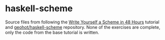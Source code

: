 # haskell-scheme

Source files from following the [Write Yourself a Scheme in 48 Hours](https://en.wikibooks.org/wiki/Write_Yourself_a_Scheme_in_48_Hours) tutorial and [geohot/haskell-scheme](https://github.com/geohot/haskell-scheme) repository.
None of the exercises are complete, only the code from the base tutorial is written.